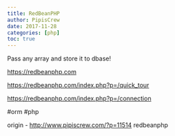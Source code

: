 ```yaml
---
title: RedBeanPHP
author: PipisCrew
date: 2017-11-28
categories: [php]
toc: true
---
```


Pass any array and store it to dbase!

https://redbeanphp.com

https://redbeanphp.com/index.php?p=/quick_tour

https://redbeanphp.com/index.php?p=/connection

#orm #php

origin - http://www.pipiscrew.com/?p=11514 redbeanphp